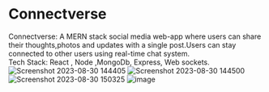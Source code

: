 # Connectverse

Connectverse: A MERN stack social media web-app where users can share their thoughts,photos and updates with a single post.Users can stay connected to other users using real-time chat system.
<br>Tech Stack: React , Node ,MongoDb, Express, Web sockets.<br>
![Screenshot 2023-08-30 144405](https://github.com/vighneshadelkar/Connectverse/assets/74565079/24b814fe-8802-431c-ae57-28f57305a3e6)
![Screenshot 2023-08-30 144500](https://github.com/vighneshadelkar/Connectverse/assets/74565079/49f6dd56-fcc7-48f1-8995-33d06199f0e9)
![Screenshot 2023-08-30 150325](https://github.com/vighneshadelkar/Connectverse/assets/74565079/11bf3c29-ba7f-4c10-b21d-c3fcd6ef35b3)
![image](https://github.com/vighneshadelkar/Connectverse/assets/74565079/081c1bec-5b94-424d-9823-1e961a3803a1)
